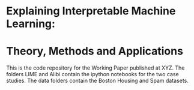 # Explaining Interpretable Machine Learning: 
# Theory, Methods and Applications

This is the code repository for the Working Paper published at XYZ. The folders LIME and Alibi contain the ipython notebooks for the two case studies. The data folders contain the Boston Housing and Spam datasets. 